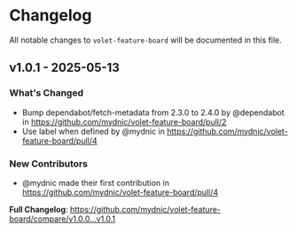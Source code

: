 # Changelog

All notable changes to `volet-feature-board` will be documented in this file.

## v1.0.1 - 2025-05-13

### What's Changed

* Bump dependabot/fetch-metadata from 2.3.0 to 2.4.0 by @dependabot in https://github.com/mydnic/volet-feature-board/pull/2
* Use label when defined by @mydnic in https://github.com/mydnic/volet-feature-board/pull/4

### New Contributors

* @mydnic made their first contribution in https://github.com/mydnic/volet-feature-board/pull/4

**Full Changelog**: https://github.com/mydnic/volet-feature-board/compare/v1.0.0...v1.0.1
